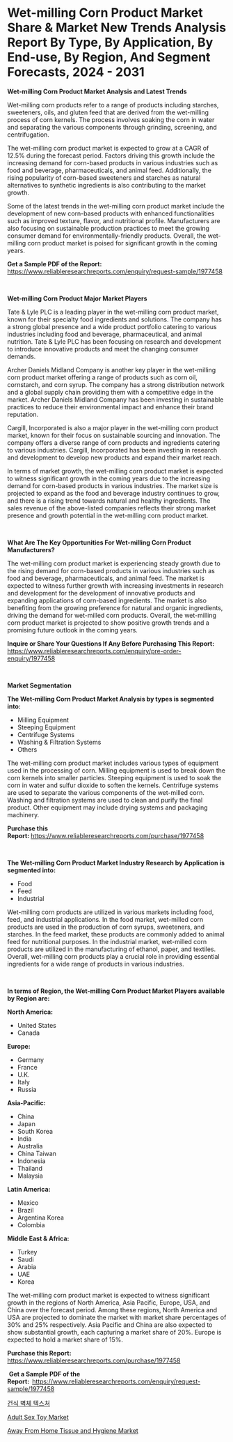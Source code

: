 <p><h1>Wet-milling Corn Product Market Share & Market New Trends Analysis Report By Type, By Application, By End-use, By Region, And Segment Forecasts, 2024 - 2031</h1></p><p><strong>Wet-milling Corn Product Market Analysis and Latest Trends</strong></p>
<p><p>Wet-milling corn products refer to a range of products including starches, sweeteners, oils, and gluten feed that are derived from the wet-milling process of corn kernels. The process involves soaking the corn in water and separating the various components through grinding, screening, and centrifugation.</p><p>The wet-milling corn product market is expected to grow at a CAGR of 12.5% during the forecast period. Factors driving this growth include the increasing demand for corn-based products in various industries such as food and beverage, pharmaceuticals, and animal feed. Additionally, the rising popularity of corn-based sweeteners and starches as natural alternatives to synthetic ingredients is also contributing to the market growth.</p><p>Some of the latest trends in the wet-milling corn product market include the development of new corn-based products with enhanced functionalities such as improved texture, flavor, and nutritional profile. Manufacturers are also focusing on sustainable production practices to meet the growing consumer demand for environmentally-friendly products. Overall, the wet-milling corn product market is poised for significant growth in the coming years.</p></p>
<p><strong>Get a Sample PDF of the Report:&nbsp;</strong> <a href="https://www.reliableresearchreports.com/enquiry/request-sample/1977458">https://www.reliableresearchreports.com/enquiry/request-sample/1977458</a></p>
<p>&nbsp;</p>
<p><strong>Wet-milling Corn Product Major Market Players</strong></p>
<p><p>Tate & Lyle PLC is a leading player in the wet-milling corn product market, known for their specialty food ingredients and solutions. The company has a strong global presence and a wide product portfolio catering to various industries including food and beverage, pharmaceutical, and animal nutrition. Tate & Lyle PLC has been focusing on research and development to introduce innovative products and meet the changing consumer demands.</p><p>Archer Daniels Midland Company is another key player in the wet-milling corn product market offering a range of products such as corn oil, cornstarch, and corn syrup. The company has a strong distribution network and a global supply chain providing them with a competitive edge in the market. Archer Daniels Midland Company has been investing in sustainable practices to reduce their environmental impact and enhance their brand reputation.</p><p>Cargill, Incorporated is also a major player in the wet-milling corn product market, known for their focus on sustainable sourcing and innovation. The company offers a diverse range of corn products and ingredients catering to various industries. Cargill, Incorporated has been investing in research and development to develop new products and expand their market reach.</p><p>In terms of market growth, the wet-milling corn product market is expected to witness significant growth in the coming years due to the increasing demand for corn-based products in various industries. The market size is projected to expand as the food and beverage industry continues to grow, and there is a rising trend towards natural and healthy ingredients. The sales revenue of the above-listed companies reflects their strong market presence and growth potential in the wet-milling corn product market.</p></p>
<p>&nbsp;</p>
<p><strong>What Are The Key Opportunities For Wet-milling Corn Product Manufacturers?</strong></p>
<p><p>The wet-milling corn product market is experiencing steady growth due to the rising demand for corn-based products in various industries such as food and beverage, pharmaceuticals, and animal feed. The market is expected to witness further growth with increasing investments in research and development for the development of innovative products and expanding applications of corn-based ingredients. The market is also benefiting from the growing preference for natural and organic ingredients, driving the demand for wet-milled corn products. Overall, the wet-milling corn product market is projected to show positive growth trends and a promising future outlook in the coming years.</p></p>
<p><strong>Inquire or Share Your Questions If Any Before Purchasing This Report:</strong> <a href="https://www.reliableresearchreports.com/enquiry/pre-order-enquiry/1977458">https://www.reliableresearchreports.com/enquiry/pre-order-enquiry/1977458</a></p>
<p>&nbsp;</p>
<p><strong>Market Segmentation</strong></p>
<p><strong>The Wet-milling Corn Product Market Analysis by types is segmented into:</strong></p>
<p><ul><li>Milling Equipment</li><li>Steeping Equipment</li><li>Centrifuge Systems</li><li>Washing & Filtration Systems</li><li>Others</li></ul></p>
<p><p>The wet-milling corn product market includes various types of equipment used in the processing of corn. Milling equipment is used to break down the corn kernels into smaller particles. Steeping equipment is used to soak the corn in water and sulfur dioxide to soften the kernels. Centrifuge systems are used to separate the various components of the wet-milled corn. Washing and filtration systems are used to clean and purify the final product. Other equipment may include drying systems and packaging machinery.</p></p>
<p><strong>Purchase this Report:&nbsp;</strong><a href="https://www.reliableresearchreports.com/purchase/1977458">https://www.reliableresearchreports.com/purchase/1977458</a></p>
<p>&nbsp;</p>
<p><strong>The Wet-milling Corn Product Market Industry Research by Application is segmented into:</strong></p>
<p><ul><li>Food</li><li>Feed</li><li>Industrial</li></ul></p>
<p><p>Wet-milling corn products are utilized in various markets including food, feed, and industrial applications. In the food market, wet-milled corn products are used in the production of corn syrups, sweeteners, and starches. In the feed market, these products are commonly added to animal feed for nutritional purposes. In the industrial market, wet-milled corn products are utilized in the manufacturing of ethanol, paper, and textiles. Overall, wet-milling corn products play a crucial role in providing essential ingredients for a wide range of products in various industries.</p></p>
<p>&nbsp;</p>
<p><strong>In terms of Region, the Wet-milling Corn Product Market Players available by Region are:</strong></p>
<p>
    <p> <strong> North America: </strong>
        <ul>
            <li>United States</li>
            <li>Canada</li>
        </ul>
        </p> 
    <p> <strong> Europe: </strong>
        <ul>
            <li>Germany</li>
            <li>France</li>
            <li>U.K.</li>
            <li>Italy</li>
            <li>Russia</li>
        </ul>
        </p> 
    <p> <strong> Asia-Pacific: </strong>
        <ul>
            <li>China</li>
            <li>Japan</li>
            <li>South Korea</li>
            <li>India</li>
            <li>Australia</li>
            <li>China Taiwan</li>
            <li>Indonesia</li>
            <li>Thailand</li>
            <li>Malaysia</li>
        </ul>
        </p> 
    <p> <strong> Latin America: </strong>
        <ul>
            <li>Mexico</li>
            <li>Brazil</li>
            <li>Argentina Korea</li>
            <li>Colombia</li>
        </ul>
        </p> 
    <p> <strong> Middle East & Africa: </strong>
        <ul>
            <li>Turkey</li>
            <li>Saudi</li>
            <li>Arabia</li>
            <li>UAE</li>
            <li>Korea</li>
        </ul>
    </p>
    </p>
<p><p>The wet-milling corn product market is expected to witness significant growth in the regions of North America, Asia Pacific, Europe, USA, and China over the forecast period. Among these regions, North America and USA are projected to dominate the market with market share percentages of 30% and 25% respectively. Asia Pacific and China are also expected to show substantial growth, each capturing a market share of 20%. Europe is expected to hold a market share of 15%.</p></p>
<p><strong>Purchase this Report: </strong><a href="https://www.reliableresearchreports.com/purchase/1977458">https://www.reliableresearchreports.com/purchase/1977458</a></p>
<p>&nbsp;<strong>Get a Sample PDF of the Report:&nbsp;&nbsp;</strong><a href="https://www.reliableresearchreports.com/enquiry/request-sample/1977458">https://www.reliableresearchreports.com/enquiry/request-sample/1977458</a></p>
<p><strong></strong></p>
<p><p><a href="https://medium.com/@angelnienowdseej3e45z3p8c/%EA%B1%B4%EC%8B%9D-%EB%B2%BD%EB%A9%B4-%ED%85%8D%EC%8A%A4%EC%B2%98-%EC%8B%9C%EC%9E%A5-%EA%B7%9C%EB%AA%A8-cagr-2024-2030%EB%85%84-%ED%8A%B8%EB%A0%8C%EB%93%9C-ccc770926371">건식 벽체 텍스처</a></p><p><a href="https://view.publitas.com/reportprime-1/adult-sex-toy-market-offers-provide-insightful-data-for-the-time-period-from-2024-to-2031-and-also-provide-analysis-based-on-application-type-and-region/">Adult Sex Toy Market</a></p><p><a href="https://view.publitas.com/reportprime-1/away-from-home-tissue-and-hygiene-market-size-share-trends-analysis-report-by-material-by-type-by-end-user-by-region-and-segment-forecasts-2024-2031/">Away From Home Tissue and Hygiene Market</a></p></p>